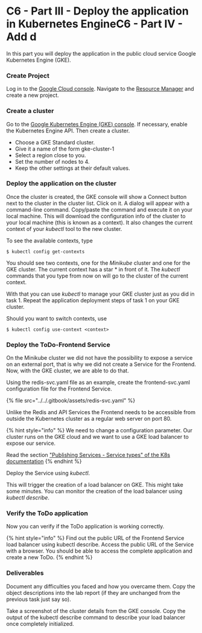 # C6 - Part III - Deploy the application in Kubernetes EngineC6 - Part IV - Add d

In this part you will deploy the application in the public cloud service Google Kubernetes Engine (GKE).

### Create Project

Log in to the [Google Cloud console](http://console.cloud.google.com/). Navigate to the [Resource Manager](https://console.cloud.google.com/cloud-resource-manager) and create a new project.

### Create a cluster

Go to the [Google Kubernetes Engine (GKE) console](https://console.cloud.google.com/kubernetes/). If necessary, enable the Kubernetes Engine API. Then create a cluster.

* Choose a GKE Standard cluster.
* Give it a name of the form gke-cluster-1
* Select a region close to you.
* Set the number of nodes to 4.
* Keep the other settings at their default values.

### Deploy the application on the cluster

Once the cluster is created, the GKE console will show a Connect button next to the cluster in the cluster list. Click on it. A dialog will appear with a command-line command. Copy/paste the command and execute it on your local machine. This will download the configuration info of the cluster to your local machine (this is known as a context). It also changes the current context of your _kubectl_ tool to the new cluster.

To see the available contexts, type

```
$ kubectl config get-contexts
```

You should see two contexts, one for the _Minikube_ cluster and one for the GKE cluster. The current context has a star \* in front of it. The _kubectl_ commands that you type from now on will go to the cluster of the current context.

With that you can use _kubectl_ to manage your GKE cluster just as you did in task 1. Repeat the application deployment steps of task 1 on your GKE cluster.

Should you want to switch contexts, use

```
$ kubectl config use-context <context>
```

### Deploy the ToDo-Frontend Service

On the Minikube cluster we did not have the possibility to expose a service on an external port, that is why we did not create a Service for the Frontend. Now, with the GKE cluster, we are able to do that.

Using the redis-svc.yaml file as an example, create the frontend-svc.yaml configuration file for the Frontend Service.

{% file src="../../.gitbook/assets/redis-svc.yaml" %}



Unlike the Redis and API Services the Frontend needs to be accessible from outside the Kubernetes cluster as a regular web server on port 80.

{% hint style="info" %}
We need to change a configuration parameter. Our cluster runs on the GKE cloud and we want to use a GKE load balancer to expose our service.&#x20;



Read the section ["Publishing Services - Service types" of the K8s documentation](https://kubernetes.io/docs/concepts/services-networking/service/#publishing-services---service-types)&#x20;
{% endhint %}

Deploy the Service using _kubectl_.

This will trigger the creation of a load balancer on GKE. This might take some minutes. You can monitor the creation of the load balancer using _kubectl describe_.

### Verify the ToDo application

Now you can verify if the ToDo application is working correctly.

{% hint style="info" %}
Find out the public URL of the Frontend Service load balancer using kubectl describe. Access the public URL of the Service with a browser. You should be able to access the complete application and create a new ToDo.
{% endhint %}

### Deliverables

Document any difficulties you faced and how you overcame them. Copy the object descriptions into the lab report (if they are unchanged from the previous task just say so).

Take a screenshot of the cluster details from the GKE console. Copy the output of the kubectl describe command to describe your load balancer once completely initialized.
